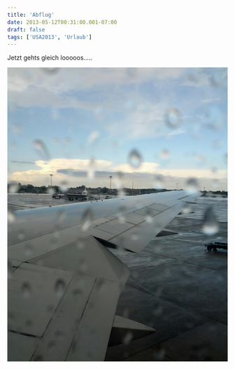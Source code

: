 ```yaml
---
title: 'Abflug'
date: 2013-05-12T00:31:00.001-07:00
draft: false
tags: ['USA2013', 'Urlaub']
---
```


Jetzt gehts gleich looooos.....

![](/urlaub11to15-images/13/1368343809998.jpg)